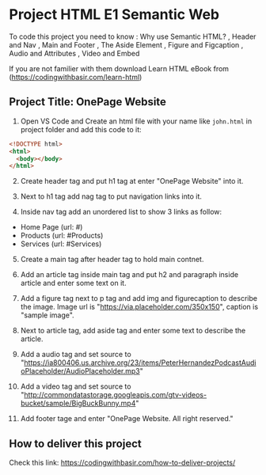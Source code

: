 # Project HTML E1 Semantic Web

To code this project you need to know :
Why use Semantic HTML?
, Header and Nav
, Main and Footer
, The Aside Element
, Figure and Figcaption
, Audio and Attributes
, Video and Embed

If you are not familier with them download Learn HTML eBook from (https://codingwithbasir.com/learn-html)

## Project Title: OnePage Website

1. Open VS Code and Create an html file with your name like `john.html` in project folder and add this code to it:

```html
<!DOCTYPE html>
<html>
  <body></body>
</html>
```

2. Create header tag and put h1 tag at enter "OnePage Website" into it.

3. Next to h1 tag add nag tag to put navigation links into it.

4. Inside nav tag add an unordered list to show 3 links as follow:

- Home Page (url: #)
- Products (url: #Products)
- Services (url: #Services)

5. Create a main tag after header tag to hold main contnet.

6. Add an article tag inside main tag and put h2 and paragraph inside article and enter some text on it.

7. Add a figure tag next to p tag and add img and figurecaption to describe the image. Image url is "https://via.placeholder.com/350x150", caption is "sample image".

8. Next to article tag, add aside tag and enter some text to describe the article.

9. Add a audio tag and set source to "https://ia800406.us.archive.org/23/items/PeterHernandezPodcastAudioPlaceholder/AudioPlaceholder.mp3"

10. Add a video tag and set source to "http://commondatastorage.googleapis.com/gtv-videos-bucket/sample/BigBuckBunny.mp4"

11. Add footer tage and enter "OnePage Website. All right reserved."

## How to deliver this project

Check this link: https://codingwithbasir.com/how-to-deliver-projects/
